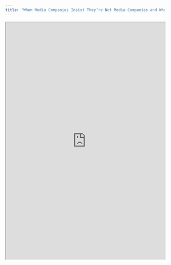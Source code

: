 ```yaml
---
title: "When Media Companies Insist They’re Not Media Companies and Why It Matters for Communications Policy"
---
```



<iframe height="750" width="100%" src="https://ewelton.github.io/ktest/wiki.html#When%20Media%20Companies%20Insist%20They%E2%80%99re%20Not%20Media%20Companies%20and%20Why%20It%20Matters%20for%20Communications%20Policy"></iframe>
